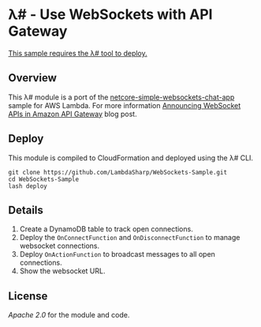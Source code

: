 # λ# - Use WebSockets with API Gateway

[This sample requires the λ# tool to deploy.](https://github.com/LambdaSharp/LambdaSharpTool)

## Overview

This λ# module is a port of the [netcore-simple-websockets-chat-app](https://github.com/normj/netcore-simple-websockets-chat-app) sample for AWS Lambda. For more information [Announcing WebSocket APIs in Amazon API Gateway](https://aws.amazon.com/blogs/compute/announcing-websocket-apis-in-amazon-api-gateway/) blog post.

## Deploy

This module is compiled to CloudFormation and deployed using the λ# CLI.
```
git clone https://github.com/LambdaSharp/WebSockets-Sample.git
cd WebSockets-Sample
lash deploy
```

## Details

1. Create a DynamoDB table to track open connections.
1. Deploy the `OnConnectFunction` and `OnDisconnectFunction` to manage websocket connections.
1. Deploy `OnActionFunction` to broadcast messages to all open connections.
1. Show the websocket URL.

## License

_Apache 2.0_ for the module and code.
